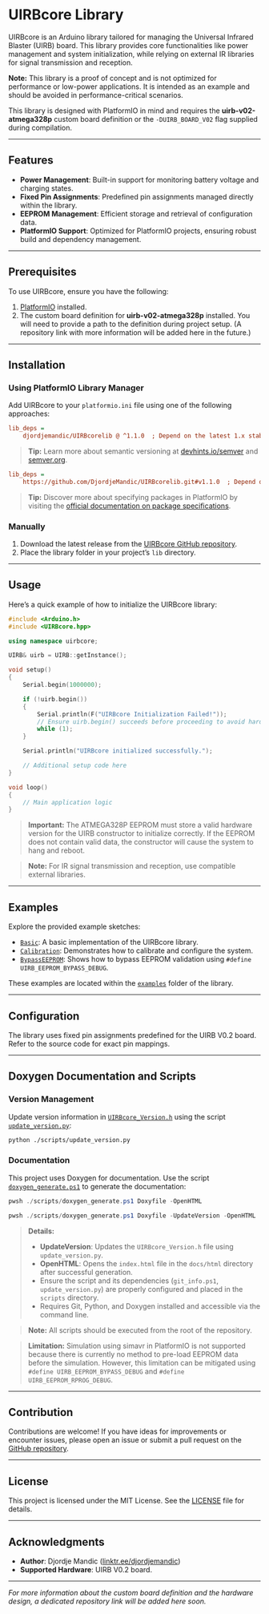 # UIRBcore Library

UIRBcore is an Arduino library tailored for managing the Universal Infrared Blaster (UIRB) board. This library provides core functionalities like power management and system initialization, while relying on external IR libraries for signal transmission and reception.

**Note:** This library is a proof of concept and is not optimized for performance or low-power applications. It is intended as an example and should be avoided in performance-critical scenarios.

This library is designed with PlatformIO in mind and requires the **uirb-v02-atmega328p** custom board definition or the `-DUIRB_BOARD_V02` flag supplied during compilation.

---

## Features

- **Power Management**: Built-in support for monitoring battery voltage and charging states.
- **Fixed Pin Assignments**: Predefined pin assignments managed directly within the library.
- **EEPROM Management**: Efficient storage and retrieval of configuration data.
- **PlatformIO Support**: Optimized for PlatformIO projects, ensuring robust build and dependency management.

---

## Prerequisites

To use UIRBcore, ensure you have the following:

1. [PlatformIO](https://platformio.org/) installed.
2. The custom board definition for **uirb-v02-atmega328p** installed. You will need to provide a path to the definition during project setup. (A repository link with more information will be added here in the future.)

---

## Installation

### Using PlatformIO Library Manager

Add UIRBcore to your `platformio.ini` file using one of the following approaches:

```ini
lib_deps =
    djordjemandic/UIRBcorelib @ ^1.1.0  ; Depend on the latest 1.x stable version
```

> **Tip:** Learn more about semantic versioning at [devhints.io/semver](https://devhints.io/semver) and [semver.org](https://semver.org/).

```ini
lib_deps =
    https://github.com/DjordjeMandic/UIRBcorelib.git#v1.1.0  ; Depend on the v1.1.0 Git tag
```

> **Tip:** Discover more about specifying packages in PlatformIO by visiting the [official documentation on package specifications](https://docs.platformio.org/en/latest/core/userguide/pkg/cmd_install.html#package-specifications).

### Manually

1. Download the latest release from the [UIRBcore GitHub repository](https://github.com/DjordjeMandic/UIRBcorelib).
2. Place the library folder in your project’s `lib` directory.

---

## Usage

Here’s a quick example of how to initialize the UIRBcore library:

```cpp
#include <Arduino.h>
#include <UIRBcore.hpp>

using namespace uirbcore;

UIRB& uirb = UIRB::getInstance();

void setup()
{
    Serial.begin(1000000);

    if (!uirb.begin())
    {
        Serial.println(F("UIRBcore Initialization Failed!"));
        // Ensure uirb.begin() succeeds before proceeding to avoid hardware damage.
        while (1);
    }

    Serial.println("UIRBcore initialized successfully.");

    // Additional setup code here
}

void loop()
{
    // Main application logic
}
```

> **Important:** The ATMEGA328P EEPROM must store a valid hardware version for the UIRB constructor to initialize correctly. If the EEPROM does not contain valid data, the constructor will cause the system to hang and reboot.

> **Note:** For IR signal transmission and reception, use compatible external libraries.

---

## Examples

Explore the provided example sketches:

- [`Basic`](./examples/Basic): A basic implementation of the UIRBcore library.
- [`Calibration`](./examples/Calibration): Demonstrates how to calibrate and configure the system.
- [`BypassEEPROM`](./examples/BypassEEPROM): Shows how to bypass EEPROM validation using `#define UIRB_EEPROM_BYPASS_DEBUG`.

These examples are located within the [`examples`](./examples) folder of the library.

---

## Configuration

The library uses fixed pin assignments predefined for the UIRB V0.2 board. Refer to the source code for exact pin mappings.

---

## Doxygen Documentation and Scripts

### Version Management

Update version information in [`UIRBcore_Version.h`](./include/UIRBcore_Version.h) using the script [`update_version.py`](./scripts/update_version.py):

```bash
python ./scripts/update_version.py
```

### Documentation

This project uses Doxygen for documentation. Use the script [`doxygen_generate.ps1`](./scripts/doxygen_generate.ps1) to generate the documentation:

```powershell
pwsh ./scripts/doxygen_generate.ps1 Doxyfile -OpenHTML
```

```powershell
pwsh ./scripts/doxygen_generate.ps1 Doxyfile -UpdateVersion -OpenHTML
```

> **Details:**
> - **UpdateVersion**: Updates the `UIRBcore_Version.h` file using `update_version.py`.
> - **OpenHTML**: Opens the `index.html` file in the `docs/html` directory after successful generation.
> - Ensure the script and its dependencies (`git_info.ps1`, `update_version.py`) are properly configured and placed in the `scripts` directory.
> - Requires Git, Python, and Doxygen installed and accessible via the command line.

> **Note:** All scripts should be executed from the root of the repository.

> **Limitation:** Simulation using simavr in PlatformIO is not supported because there is currently no method to pre-load EEPROM data before the simulation. However, this limitation can be mitigated using `#define UIRB_EEPROM_BYPASS_DEBUG` and `#define UIRB_EEPROM_RPROG_DEBUG`.

---

## Contribution

Contributions are welcome! If you have ideas for improvements or encounter issues, please open an issue or submit a pull request on the [GitHub repository](https://github.com/DjordjeMandic/UIRBcorelib).

---

## License

This project is licensed under the MIT License. See the [LICENSE](./LICENSE) file for details.

---

## Acknowledgments

- **Author**: Djordje Mandic ([linktr.ee/djordjemandic](https://linktr.ee/djordjemandic))
- **Supported Hardware**: UIRB V0.2 board.

---

_For more information about the custom board definition and the hardware design, a dedicated repository link will be added here soon._
